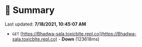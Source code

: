 # 📖 Summary
Last updated: **7/18/2021, 10:45:07 AM**

- `GET` [https://Bhadwa-sala.toxicblte.repl.co](https://Bhadwa-sala.toxicblte.repl.co) - **Down** (123618ms)
